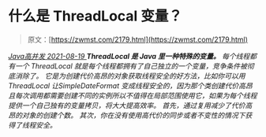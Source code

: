 <!--yml
category: 未分类
date: 0001-01-01 00:00:00
-->

# 什么是 ThreadLocal 变量？

> 原文：[https://zwmst.com/2179.html](https://zwmst.com/2179.html)

   [ *Java高并发* ](https://zwmst.com/java%e9%ab%98%e5%b9%b6%e5%8f%91)*[ <time datetime="2021-08-19T08:53:47+08:00"> 2021-08-19 </time> ](https://zwmst.com/2179.html)  **ThreadLocal 是 Java 里一种特殊的变量。** 每个线程都有一个 ThreadLocal 就是每个线程都拥有了自己独立的一个变量，竞争条件被彻底消除了。
它是为创建代价高昂的对象获取线程安全的好方法，比如你可以用 ThreadLocal 让SimpleDateFormat 变成线程安全的，因为那个类创建代价高昂且每次调用都需要创建不同的实例所以不值得在局部范围使用它，如果为每个线程提供一个自己独有的变量拷贝，将大大提高效率。
首先，通过复用减少了代价高昂的对象的创建个数。
其次，你在没有使用高代价的同步或者不变性的情况下获得了线程安全。*